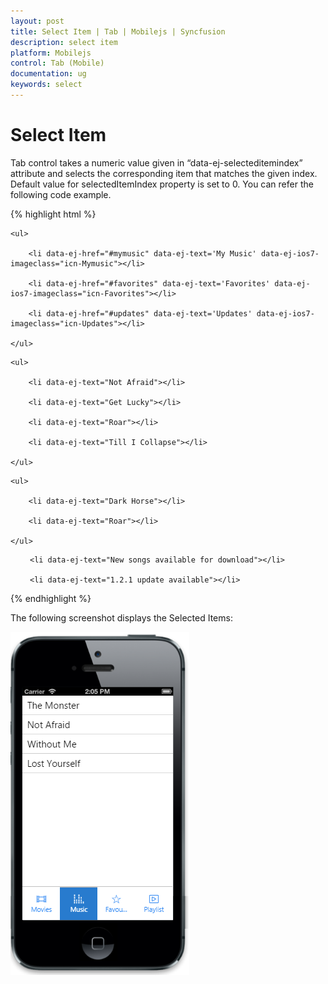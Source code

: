 ```yaml
---
layout: post
title: Select Item | Tab | Mobilejs | Syncfusion
description: select item
platform: Mobilejs
control: Tab (Mobile)
documentation: ug
keywords: select
---
```


# Select Item

Tab control takes a numeric value given in “data-ej-selecteditemindex” attribute and selects the corresponding item that matches the given index. Default value for selectedItemIndex property is set to 0. You can refer the following code example.

{% highlight html %}



<div data-role="ejmtab" id="tab" data-ej-rendermode="ios7" data-ej-selecteditemindex="1" >

	<ul>

		<li data-ej-href="#mymusic" data-ej-text='My Music' data-ej-ios7-imageclass="icn-Mymusic"></li>

		<li data-ej-href="#favorites" data-ej-text='Favorites' data-ej-ios7-imageclass="icn-Favorites"></li>

		<li data-ej-href="#updates" data-ej-text='Updates' data-ej-ios7-imageclass="icn-Updates"></li>

	</ul>

</div>

<!-- Tab first item -->

<div data-role="ejmlistview" data-ej-showheader="false" id="mymusic">

    <ul>

        <li data-ej-text="Not Afraid"></li>

        <li data-ej-text="Get Lucky"></li>

        <li data-ej-text="Roar"></li>

        <li data-ej-text="Till I Collapse"></li>

    </ul>

</div>

<!-- Tab second item -->

<div data-role="ejmlistview" data-ej-showheader="false" id="favorites">

    <ul>

        <li data-ej-text="Dark Horse"></li>

        <li data-ej-text="Roar"></li>

    </ul>

</div>

<!-- Tab third item -->

<div data-role="ejmlistview" data-ej-showheader="false" id="updates">

 <ul>

     <li data-ej-text="New songs available for download"></li>

     <li data-ej-text="1.2.1 update available"></li>

 </ul>

</div>

{% endhighlight %}

The following screenshot displays the Selected Items:

![](Select-Item_images/Select-Item_img1.png)